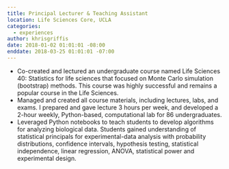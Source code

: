 ```yaml
---
title: Principal Lecturer & Teaching Assistant
location: Life Sciences Core, UCLA
categories:
  - experiences
author: khrisgriffis
date: 2018-01-02 01:01:01 -08:00
enddate: 2018-03-25 01:01:01 -07:00
---
```


- Co-created and lectured an undergraduate course named Life Sciences 40: Statistics for life sciences that focused on Monte Carlo simulation
(bootstrap) methods. This course was highly successful and remains a popular course in the Life Sciences.
- Managed and created all course materials, including lectures, labs, and exams. I prepared and gave lecture 3 hours per week, and developed
a 2-hour weekly, Python-based, computational lab for 86 undergraduates.
- Leveraged Python notebooks to teach students to develop algorithms for analyzing biological data. Students gained understanding of
statistical principals for experimental-data analysis with probability distributions, confidence intervals, hypothesis testing, statistical
independence, linear regression, ANOVA, statistical power and experimental design.